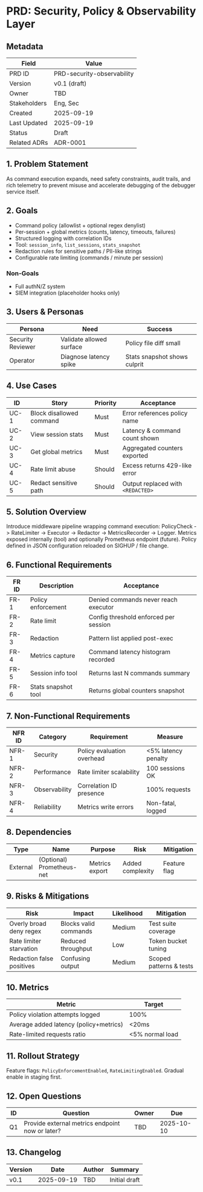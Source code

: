 # PRD: Security, Policy & Observability Layer

## Metadata
| Field | Value |
|-------|-------|
| PRD ID | PRD-security-observability |
| Version | v0.1 (draft) |
| Owner | TBD |
| Stakeholders | Eng, Sec |
| Created | 2025-09-19 |
| Last Updated | 2025-09-19 |
| Status | Draft |
| Related ADRs | ADR-0001 |

## 1. Problem Statement
As command execution expands, need safety constraints, audit trails, and rich telemetry to prevent misuse and accelerate debugging of the debugger service itself.

## 2. Goals
- Command policy (allowlist + optional regex denylist)
- Per-session + global metrics (counts, latency, timeouts, failures)
- Structured logging with correlation IDs
- Tool: `session_info`, `list_sessions`, `stats_snapshot`
- Redaction rules for sensitive paths / PII-like strings
- Configurable rate limiting (commands / minute per session)

### Non-Goals
- Full authN/Z system
- SIEM integration (placeholder hooks only)

## 3. Users & Personas
| Persona | Need | Success |
|---------|------|--------|
| Security Reviewer | Validate allowed surface | Policy file diff small |
| Operator | Diagnose latency spike | Stats snapshot shows culprit |

## 4. Use Cases
| ID | Story | Priority | Acceptance |
|----|-------|----------|-----------|
| UC-1 | Block disallowed command | Must | Error references policy name |
| UC-2 | View session stats | Must | Latency & command count shown |
| UC-3 | Get global metrics | Must | Aggregated counters exported |
| UC-4 | Rate limit abuse | Should | Excess returns 429-like error |
| UC-5 | Redact sensitive path | Should | Output replaced with `<REDACTED>` |

## 5. Solution Overview
Introduce middleware pipeline wrapping command execution: PolicyCheck -> RateLimiter -> Executor -> Redactor -> MetricsRecorder -> Logger. Metrics exposed internally (tool) and optionally Prometheus endpoint (future). Policy defined in JSON configuration reloaded on SIGHUP / file change.

## 6. Functional Requirements
| FR ID | Description | Acceptance |
|-------|-------------|-----------|
| FR-1 | Policy enforcement | Denied commands never reach executor |
| FR-2 | Rate limit | Config threshold enforced per session |
| FR-3 | Redaction | Pattern list applied post-exec |
| FR-4 | Metrics capture | Command latency histogram recorded |
| FR-5 | Session info tool | Returns last N commands summary |
| FR-6 | Stats snapshot tool | Returns global counters snapshot |

## 7. Non-Functional Requirements
| NFR ID | Category | Requirement | Measure |
|--------|----------|------------|---------|
| NFR-1 | Security | Policy evaluation overhead | <5% latency penalty |
| NFR-2 | Performance | Rate limiter scalability | 100 sessions OK |
| NFR-3 | Observability | Correlation ID presence | 100% requests |
| NFR-4 | Reliability | Metrics write errors | Non-fatal, logged |

## 8. Dependencies
| Type | Name | Purpose | Risk | Mitigation |
|------|------|---------|------|------------|
| External | (Optional) Prometheus-net | Metrics export | Added complexity | Feature flag |

## 9. Risks & Mitigations
| Risk | Impact | Likelihood | Mitigation |
|------|--------|-----------|-----------|
| Overly broad deny regex | Blocks valid commands | Medium | Test suite coverage |
| Rate limiter starvation | Reduced throughput | Low | Token bucket tuning |
| Redaction false positives | Confusing output | Medium | Scoped patterns & tests |

## 10. Metrics
| Metric | Target |
|--------|--------|
| Policy violation attempts logged | 100% |
| Average added latency (policy+metrics) | <20ms |
| Rate-limited requests ratio | <5% normal load |

## 11. Rollout Strategy
Feature flags: `PolicyEnforcementEnabled`, `RateLimitingEnabled`. Gradual enable in staging first.

## 12. Open Questions
| ID | Question | Owner | Due |
|----|----------|-------|-----|
| Q1 | Provide external metrics endpoint now or later? | TBD | 2025-10-10 |

## 13. Changelog
| Version | Date | Author | Summary |
|---------|------|--------|---------|
| v0.1 | 2025-09-19 | TBD | Initial draft |

